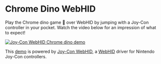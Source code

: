 # Chrome Dino WebHID

Play the Chrome dino game 🦖 over WebHID by jumping with a Joy-Con controller in your pocket.
Watch the video below for an impression of what to expect!

[![Joy-Con WebHID Chrome dino demo](https://img.youtube.com/vi/HuhQXXgDnCQ/0.jpg)](https://www.youtube.com/watch?v=HuhQXXgDnCQ)

This [demo](https://tomayac.github.io/chrome-dino-webhid/) is powered by
[Joy-Con WebHID](https://github.com/tomayac/joy-con-webhid),
a [WebHID](https://web.dev/hid/) driver for Nintendo Joy-Con controllers.
